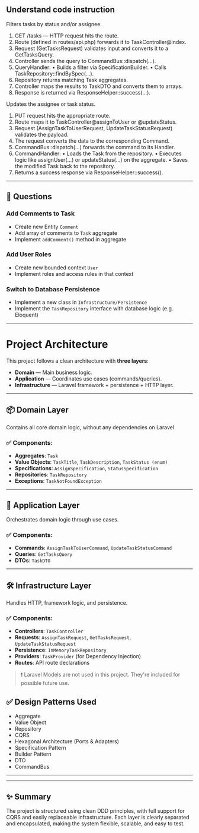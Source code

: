 ## Understand code instruction

Filters tasks by status and/or assignee.
1.	GET /tasks — HTTP request hits the route.
2.	Route (defined in routes/api.php) forwards it to TaskController@index.
3.	Request (GetTasksRequest) validates input and converts it to a GetTasksQuery.
4.	Controller sends the query to CommandBus::dispatch(...).
5.	QueryHandler:
•	Builds a filter via SpecificationBuilder.
•	Calls TaskRepository::findBySpec(...).
6.	Repository returns matching Task aggregates.
7.	Controller maps the results to TaskDTO and converts them to arrays.
8.	Response is returned via ResponseHelper::success(...).


Updates the assignee or task status.
1.	PUT request hits the appropriate route.
2.	Route maps it to TaskController@assignToUser or @updateStatus.
3.	Request (AssignTaskToUserRequest, UpdateTaskStatusRequest) validates the payload.
4.	The request converts the data to the corresponding Command.
5.	CommandBus::dispatch(…) forwards the command to its Handler.
6.	CommandHandler:
•	Loads the Task from the repository.
•	Executes logic like assignUser(...) or updateStatus(...) on the aggregate.
•	Saves the modified Task back to the repository.
7.	Returns a success response via ResponseHelper::success().

---

## 🧩 Questions

### Add Comments to Task
- Create new Entity `Comment`
- Add array of comments to `Task` aggregate
- Implement `addComment()` method in aggregate

### Add User Roles
- Create new bounded context `User`
- Implement roles and access rules in that context

### Switch to Database Persistence
- Implement a new class in `Infrastructure/Persistence`
- Implement the `TaskRepository` interface with database logic (e.g. Eloquent)

---

# Project Architecture

This project follows a clean architecture with **three layers**:

- **Domain** — Main business logic.
- **Application** — Coordinates use cases (commands/queries).
- **Infrastructure** — Laravel framework + persistence + HTTP layer.

---

## 📦 Domain Layer

Contains all core domain logic, without any dependencies on Laravel.

### ✅ Components:
- **Aggregates**: `Task`
- **Value Objects**: `TaskTitle`, `TaskDescription`, `TaskStatus (enum)`
- **Specifications**: `AssignSpecification`, `StatusSpecification`
- **Repositories**: `TaskRepository`
- **Exceptions**: `TaskNotFoundException`

---

## 🧠 Application Layer

Orchestrates domain logic through use cases.

### ✅ Components:
- **Commands**: `AssignTaskToUserCommand`, `UpdateTaskStatusCommand`
- **Queries**: `GetTasksQuery`
- **DTOs**: `TaskDTO`

---

## 🛠 Infrastructure Layer

Handles HTTP, framework logic, and persistence.

### ✅ Components:
- **Controllers**: `TaskController`
- **Requests**: `AssignTaskRequest`, `GetTasksRequest`, `UpdateTaskStatusRequest`
- **Persistence**: `InMemoryTaskRepository`
- **Providers**: `TaskProvider` (for Dependency Injection)
- **Routes**: API route declarations

> ❗ Laravel Models are not used in this project. They're included for possible future use.


## ✅ Design Patterns Used

- Aggregate
- Value Object
- Repository
- CQRS
- Hexagonal Architecture (Ports & Adapters)
- Specification Pattern
- Builder Pattern
- DTO
- CommandBus


---

---

## ✨ Summary

The project is structured using clean DDD principles, with full support for CQRS and easily replaceable infrastructure. Each layer is clearly separated and encapsulated, making the system flexible, scalable, and easy to test.

